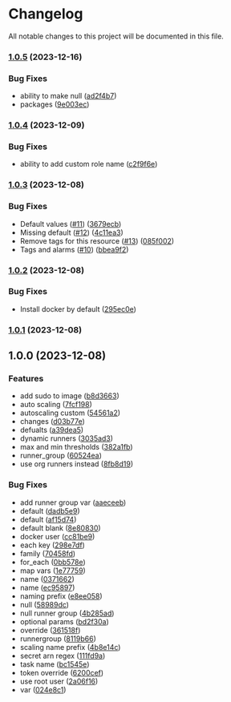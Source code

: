 # Changelog

All notable changes to this project will be documented in this file.

### [1.0.5](https://github.com/rstuhlmuller/aws-ecs-github-runners/compare/v1.0.4...v1.0.5) (2023-12-16)


### Bug Fixes

* ability to make null ([ad2f4b7](https://github.com/rstuhlmuller/aws-ecs-github-runners/commit/ad2f4b7bb9a7f527be4fea2a0e3a8717110550f3))
* packages ([9e003ec](https://github.com/rstuhlmuller/aws-ecs-github-runners/commit/9e003ecd2a53380f4e1aad11cea29f476be8cf58))

### [1.0.4](https://github.com/rstuhlmuller/aws-ecs-github-runners/compare/v1.0.3...v1.0.4) (2023-12-09)


### Bug Fixes

* ability to add custom role name ([c2f9f6e](https://github.com/rstuhlmuller/aws-ecs-github-runners/commit/c2f9f6e300e25352921f8f712cbae09afbabb7f8))

### [1.0.3](https://github.com/rstuhlmuller/aws-ecs-github-runners/compare/v1.0.2...v1.0.3) (2023-12-08)


### Bug Fixes

* Default values ([#11](https://github.com/rstuhlmuller/aws-ecs-github-runners/issues/11)) ([3679ecb](https://github.com/rstuhlmuller/aws-ecs-github-runners/commit/3679ecb1b1353f894941a4535ba64049f138c113))
* Missing default ([#12](https://github.com/rstuhlmuller/aws-ecs-github-runners/issues/12)) ([4c11ea3](https://github.com/rstuhlmuller/aws-ecs-github-runners/commit/4c11ea34479dcbb678c4079a4165cc8b053e7b95))
* Remove tags for this resource ([#13](https://github.com/rstuhlmuller/aws-ecs-github-runners/issues/13)) ([085f002](https://github.com/rstuhlmuller/aws-ecs-github-runners/commit/085f0024cf2ea887d3effcc8003cd4a5b8636a41))
* Tags and alarms ([#10](https://github.com/rstuhlmuller/aws-ecs-github-runners/issues/10)) ([bbea9f2](https://github.com/rstuhlmuller/aws-ecs-github-runners/commit/bbea9f2963f7fea873401ed571da40d346d3191b))

### [1.0.2](https://github.com/rstuhlmuller/aws-ecs-github-runners/compare/v1.0.1...v1.0.2) (2023-12-08)


### Bug Fixes

* Install docker by default ([295ec0e](https://github.com/rstuhlmuller/aws-ecs-github-runners/commit/295ec0ede58752ce7255355bf766e643e39bd9ca))

### [1.0.1](https://github.com/rstuhlmuller/aws-ecs-github-runners/compare/v1.0.0...v1.0.1) (2023-12-08)

## 1.0.0 (2023-12-08)


### Features

* add sudo to image ([b8d3663](https://github.com/rstuhlmuller/aws-ecs-github-runners/commit/b8d36636aa434b5218fcd7e2af1d15ef9a302fac))
* auto scaling ([7fcf198](https://github.com/rstuhlmuller/aws-ecs-github-runners/commit/7fcf198f8e9884bc34d851dd4cab7284fd533039))
* autoscaling custom ([54561a2](https://github.com/rstuhlmuller/aws-ecs-github-runners/commit/54561a2493a41926c9d0f4aad98ebb5d5e22f9ef))
* changes ([d03b77e](https://github.com/rstuhlmuller/aws-ecs-github-runners/commit/d03b77efc7494195aa838c373214298c500e382f))
* defualts ([a39dea5](https://github.com/rstuhlmuller/aws-ecs-github-runners/commit/a39dea5ace64b7335cb7e62cc4cc3c25eb9b1fd5))
* dynamic runners ([3035ad3](https://github.com/rstuhlmuller/aws-ecs-github-runners/commit/3035ad3eefe3223eebf7cb91165c01ecc86ee778))
* max and min thresholds ([382a1fb](https://github.com/rstuhlmuller/aws-ecs-github-runners/commit/382a1fb219e9aed89c54562b2ff4be37b03a59b7))
* runner_group ([60524ea](https://github.com/rstuhlmuller/aws-ecs-github-runners/commit/60524ea1195a52ab44d3a2228b826b1d33f7ef87))
* use org runners instead ([8fb8d19](https://github.com/rstuhlmuller/aws-ecs-github-runners/commit/8fb8d1983b2c8717cbfbf8f788a9e1a205b69c3f))


### Bug Fixes

* add runner group var ([aaeceeb](https://github.com/rstuhlmuller/aws-ecs-github-runners/commit/aaeceebf28a8bccbc78fb3c808aac6e95fa8311e))
* default ([dadb5e9](https://github.com/rstuhlmuller/aws-ecs-github-runners/commit/dadb5e98af59de5ad7bc05b8540be3b1648ed749))
* default ([af15d74](https://github.com/rstuhlmuller/aws-ecs-github-runners/commit/af15d74d90a5f5f48d66e254a1739854af3d4b1f))
* default blank ([8e80830](https://github.com/rstuhlmuller/aws-ecs-github-runners/commit/8e808300946d8f06d959cc7597d0a0e59565d38a))
* docker user ([cc81be9](https://github.com/rstuhlmuller/aws-ecs-github-runners/commit/cc81be903db6c487b6503c629390a22f779cf5b0))
* each key ([298e7df](https://github.com/rstuhlmuller/aws-ecs-github-runners/commit/298e7dff025276503bc191b1e2ba683411fe5175))
* family ([70458fd](https://github.com/rstuhlmuller/aws-ecs-github-runners/commit/70458fd13c2f7e81338c7a0037da29f1ccd2d2c3))
* for_each ([0bb578e](https://github.com/rstuhlmuller/aws-ecs-github-runners/commit/0bb578e22913c1e0efc4d7906bedd8add95dd24b))
* map vars ([1e77759](https://github.com/rstuhlmuller/aws-ecs-github-runners/commit/1e77759605fa9e4a4b3a67ff0bc041de67411cab))
* name ([0371662](https://github.com/rstuhlmuller/aws-ecs-github-runners/commit/03716623e7e29864ee6a66529e3dcf7e6f1014ba))
* name ([ec95897](https://github.com/rstuhlmuller/aws-ecs-github-runners/commit/ec958973d4c4350c78a2015403edbdc6d5c8f0dd))
* naming prefix ([e8ee058](https://github.com/rstuhlmuller/aws-ecs-github-runners/commit/e8ee0583fbd962207f7f94dbdec825abd8a91a16))
* null ([58989dc](https://github.com/rstuhlmuller/aws-ecs-github-runners/commit/58989dc504e0faaa1206214869fcb3fd3a6609a2))
* null runner group ([4b285ad](https://github.com/rstuhlmuller/aws-ecs-github-runners/commit/4b285adac63b31b7d23e36fbf3401c0d4a6a131e))
* optional params ([bd2f30a](https://github.com/rstuhlmuller/aws-ecs-github-runners/commit/bd2f30a5d91e887137cb0eb0fbbc8ec0c1681525))
* override ([361518f](https://github.com/rstuhlmuller/aws-ecs-github-runners/commit/361518f9a98f00226fdefa14f3226d1f152a0c4b))
* runnergroup ([8119b66](https://github.com/rstuhlmuller/aws-ecs-github-runners/commit/8119b66a1c7cd1494514a7bf42f43a7ae307a212))
* scaling name prefix ([4b8e14c](https://github.com/rstuhlmuller/aws-ecs-github-runners/commit/4b8e14cb5b9e060358337b20de756b08bc52b3f1))
* secret arn regex ([111fd9a](https://github.com/rstuhlmuller/aws-ecs-github-runners/commit/111fd9aef75bb01fced617d409e808cb5be55e83))
* task name ([bc1545e](https://github.com/rstuhlmuller/aws-ecs-github-runners/commit/bc1545e3e2028c405b7055523cf9dc555fc709ae))
* token override ([6200cef](https://github.com/rstuhlmuller/aws-ecs-github-runners/commit/6200cef9e121484f0ed7934d5e4acfa3770b599f))
* use root user ([2a06f16](https://github.com/rstuhlmuller/aws-ecs-github-runners/commit/2a06f167d2c171391e5248f72cc53bf4dd3b23c1))
* var ([024e8c1](https://github.com/rstuhlmuller/aws-ecs-github-runners/commit/024e8c1c34867f50493bead3bceb740218c2195b))
